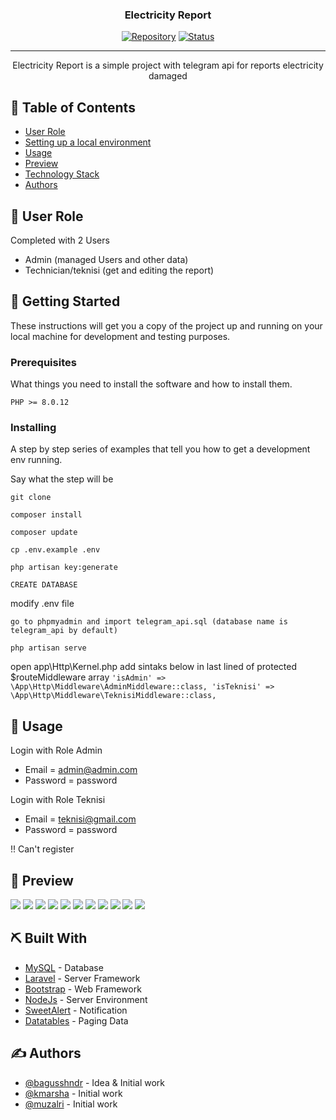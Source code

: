 <h3 align="center">Electricity Report</h3>

<div align="center">

[![Repository](https://img.shields.io/badge/kmarsha-electricity--report-blue.svg)](https://github.com/kmarsha)
[![Status](https://img.shields.io/badge/status-closed-white.svg)]()

</div>

---

<p align="center"> Electricity Report is a simple project with telegram api for reports electricity damaged
    <br> 
</p>

## 📝 Table of Contents

- [User Role](#user_role)
- [Setting up a local environment](#getting_started)
- [Usage](#usage)
- [Preview](#preview)
- [Technology Stack](#tech_stack)
- [Authors](#authors)

## 🧐 User Role <a name = "user_role"></a>

Completed with 2 Users
- Admin (managed Users and other data)
- Technician/teknisi (get and editing the report)

## 🏁 Getting Started <a name = "getting_started"></a>

These instructions will get you a copy of the project up and running on your local machine for development
and testing purposes. 

### Prerequisites

What things you need to install the software and how to install them.

```
PHP >= 8.0.12
```

### Installing

A step by step series of examples that tell you how to get a development env running.

Say what the step will be

```
git clone

composer install

composer update

cp .env.example .env

php artisan key:generate

CREATE DATABASE
```
modify .env file
```
go to phpmyadmin and import telegram_api.sql (database name is telegram_api by default)

php artisan serve
```

open app\Http\Kernel.php add sintaks below in last lined of protected $routeMiddleware array
        ```
        'isAdmin' => \App\Http\Middleware\AdminMiddleware::class,
        'isTeknisi' => \App\Http\Middleware\TeknisiMiddleware::class,
        ```
## 🎈 Usage <a name="usage"></a>

Login with Role Admin
- Email = admin@admin.com
- Password = password

Login with Role Teknisi
- Email = teknisi@gmail.com
- Password = password

!! Can't register

## 🌸 Preview <a name="preview"></a>
<img src="https://github.com/muzalri/Project_PKL_FRB/blob/main/public/img/page1.png">
<img src="https://github.com/muzalri/Project_PKL_FRB/blob/main/public/img/page2.png">
<img src="https://github.com/muzalri/Project_PKL_FRB/blob/main/public/img/page3.png">
<img src="https://github.com/muzalri/Project_PKL_FRB/blob/main/public/img/page4.png">
<img src="https://github.com/muzalri/Project_PKL_FRB/blob/main/public/img/page5.png">
<img src="https://github.com/muzalri/Project_PKL_FRB/blob/main/public/img/page6.png">
<img src="https://github.com/muzalri/Project_PKL_FRB/blob/main/public/img/page7.png">
<img src="https://github.com/muzalri/Project_PKL_FRB/blob/main/public/img/page8.png">
<img src="https://github.com/muzalri/Project_PKL_FRB/blob/main/public/img/page9.png">
<img src="https://github.com/muzalri/Project_PKL_FRB/blob/main/public/img/page10.png">
<img src="https://github.com/muzalri/Project_PKL_FRB/blob/main/public/img/page11.png">

## ⛏️ Built With <a name = "tech_stack"></a>

- [MySQL](https://www.mysql.com/) - Database
- [Laravel](https://laravel.com/) - Server Framework
- [Bootstrap](https://getbootstrap.com/) - Web Framework
- [NodeJs](https://nodejs.org/en/) - Server Environment
- [SweetAlert](https://sweetalert2.github.io/) - Notification
- [Datatables](https://datatables.net/) - Paging Data

## ✍️ Authors <a name = "authors"></a>

- [@bagusshndr](https://github.com/bagusshndr) - Idea & Initial work
- [@kmarsha](https://github.com/kmarsha) - Initial work
- [@muzalri](https://github.com/muzalri) - Initial work
